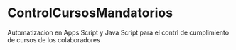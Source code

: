 # ControlCursosMandatorios
Automatizacion en Apps Script y Java Script para el contrl de cumplimiento de cursos de los colaboradores
